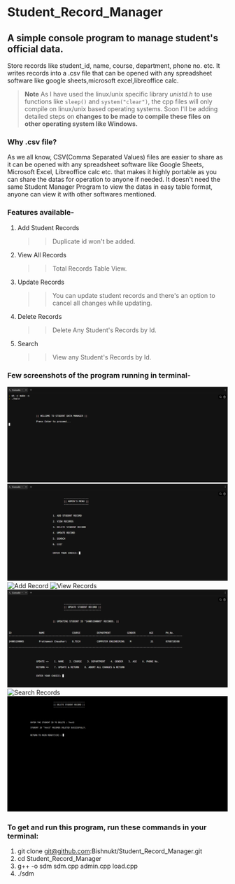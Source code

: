 # Student_Record_Manager


## A simple console program to manage student's official data.

Store records like student_id, name, course, department, phone no. etc.
It writes records into a .csv file that can be opened with any spreadsheet software like google sheets,microsoft excel,libreoffice calc.

>**Note**
> As I have used the linux/unix specific library *unistd.h* to use functions like `sleep()` and `system("clear")`, the cpp files will  only compile on linux/unix based operating systems. Soon I'll be adding detailed steps on **changes to be made to compile these files on other operating system like Windows.**

### Why .csv file?
As we all know, CSV(Comma Separated Values) files are easier to share as it can be opened with any spreadsheet software like Google Sheets, Microsoft Excel, Libreoffice calc etc. that makes it highly portable as you can share the datas for operation to anyone if needed. It doesn't need the same Student Manager Program to view the datas in easy table format, anyone can view it with other softwares mentioned. 

### Features available-
1. Add Student Records
   >> Duplicate id won't be added.
1. View All Records
   >> Total Records Table View.
1. Update Records
   >> You can update student records and there's an option to cancel all changes while updating.
1. Delete Records
   >> Delete Any Student's Records by Id.
1. Search
   >> View any  Student's Records by Id.

### Few screenshots of the program running in terminal-
![Welcome Page](screenshots/Welcome_page.png "Welcome Page")
![Admin's Menu](screenshots/Admin's_menu.png "Admin's Menu")
![Add Record](screenshots/Add_record.png "Add Record")
![View Records](screenshots/View_record.png "View Records")
![Update Records](screenshots/Update_record.png "Update Records")
![Search Records](screenshots/Search_record.png "Search Records")
![Delete Record](screenshots/delete_record.png "Delete Record")

### To get and run this program, run these commands in your terminal:

1.  git clone git@github.com:Bishnukt/Student_Record_Manager.git
1.  cd Student_Record_Manager
1.  g++ -o sdm sdm.cpp admin.cpp load.cpp
1.  ./sdm

